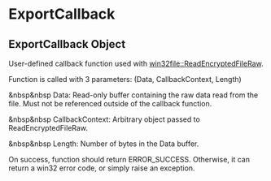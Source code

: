 # ExportCallback


## ExportCallback Object

User-defined callback function used with [win32file::ReadEncryptedFileRaw](win32file.md#win32filereadencryptedfileraw)\.
 

Function is called with 3 parameters: \(Data, CallbackContext, Length\)
 

&nbsp&nbsp Data: Read-only buffer containing the raw data read from the file\.  Must not be referenced outside of the callback function\.
 

&nbsp&nbsp CallbackContext: Arbitrary object passed to ReadEncryptedFileRaw\.
 

&nbsp&nbsp Length: Number of bytes in the Data buffer\.
 

On success, function should return ERROR\_SUCCESS\.  Otherwise, it can return a win32 error code, or simply raise an exception\.